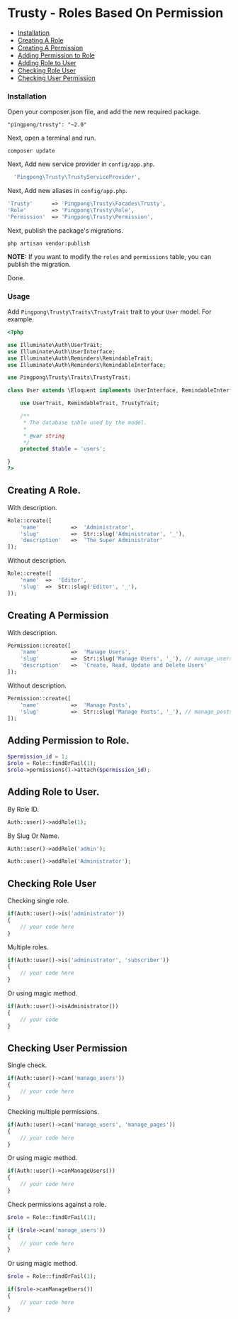 Trusty - Roles Based On Permission
======

- [Installation](#installation)
- [Creating A Role](#creating-a-role)
- [Creating A Permission](#creating-a-permission)
- [Adding Permission to Role](#adding-permission-to-role)
- [Adding Role to User](#adding-role-to-user)
- [Checking Role User](#checking-role-user)
- [Checking User Permission](#checking-user-permission)

<a name="installation"></a>
### Installation

Open your composer.json file, and add the new required package.
```
"pingpong/trusty": "~2.0" 
```
Next, open a terminal and run.
```
composer update 
```

Next, Add new service provider in `config/app.php`.

```php
  'Pingpong\Trusty\TrustyServiceProvider',
```

Next, Add new aliases in `config/app.php`.

```php
'Trusty'      => 'Pingpong\Trusty\Facades\Trusty',
'Role'		  => 'Pingpong\Trusty\Role',
'Permission'  => 'Pingpong\Trusty\Permission',
```

Next, publish the package's migrations.
```
php artisan vendor:publish
```

**NOTE:** If you want to modify the `roles` and `permissions` table, you can publish the migration.

Done.

### Usage

Add `Pingpong\Trusty\Traits\TrustyTrait` trait to your `User` model. For example.

```php
<?php

use Illuminate\Auth\UserTrait;
use Illuminate\Auth\UserInterface;
use Illuminate\Auth\Reminders\RemindableTrait;
use Illuminate\Auth\Reminders\RemindableInterface;

use Pingpong\Trusty\Traits\TrustyTrait;

class User extends \Eloquent implements UserInterface, RemindableInterface {

	use UserTrait, RemindableTrait, TrustyTrait;

	/**
	 * The database table used by the model.
	 *
	 * @var string
	 */
	protected $table = 'users';

}
?>
```

<a name="creating-a-role"></a>
## Creating A Role.

With description.
```php
Role::create([
	'name'			=>	'Administrator',
	'slug'			=>	Str::slug('Administrator', '_'),
	'description'	=>	'The Super Administrator'
]);
```

Without description.
```php
Role::create([
	'name'	=>	'Editor',
	'slug'	=>	Str::slug('Editor', '_'),
]);
```

<a name="creating-a-role"></a>
## Creating A Permission

With description.
```php
Permission::create([
	'name'			=>	'Manage Users',
 	'slug'			=>	Str::slug('Manage Users', '_'), // manage_users
 	'description'	=>	'Create, Read, Update and Delete Users'
]);
```

Without description.
```php
Permission::create([
	'name'			=>	'Manage Posts',
 	'slug'			=>	Str::slug('Manage Posts', '_'), // manage_posts
]);
```

<a name="adding-permission-to-role"></a>
## Adding Permission to Role.

```php
$permission_id = 1;
$role = Role::findOrFail(1);
$role->permissions()->attach($permission_id);
```

<a name="adding-role-to-user"></a>
## Adding Role to User.

By Role ID.
```php
Auth::user()->addRole(1);
```

By Slug Or Name.
```php
Auth::user()->addRole('admin');

Auth::user()->addRole('Administrator');
```

<a name="checking-role-user"></a>
## Checking Role User

Checking single role.
```php
if(Auth::user()->is('administrator'))
{
	// your code here
}
```

Multiple roles.
```php
if(Auth::user()->is('administrator', 'subscriber'))
{
	// your code here
}
```

Or using magic method.
```php
if(Auth::user()->isAdministrator())
{
	// your code
}
```

<a name="checking-user-permission"></a>
## Checking User Permission

Single check.
```php
if(Auth::user()->can('manage_users'))
{
	// your code here
}
```

Checking multiple permissions.
```php
if(Auth::user()->can('manage_users', 'manage_pages'))
{
	// your code here
}
```

Or using magic method.
```php
if(Auth::user()->canManageUsers())
{
	// your code here
}
```

Check permissions against a role.
```php
$role = Role::findOrFail(1);

if ($role->can('manage_users'))
{
	// your code here
}
```

Or using magic method.
```php
$role = Role::findOrFail(1);

if($role->canManageUsers())
{
	// your code here
}
```